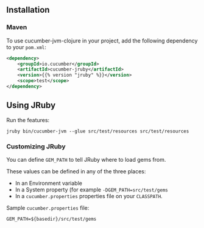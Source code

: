 ## Installation

### Maven
To use cucumber-jvm-clojure in your project, add the following dependency to your `pom.xml`:
```xml
<dependency>
    <groupId>io.cucumber</groupId>
    <artifactId>cucumber-jruby</artifactId>
    <version>{{% version "jruby" %}}</version>
    <scope>test</scope>
</dependency>
```

## Using JRuby

Run the features:

```
jruby bin/cucumber-jvm --glue src/test/resources src/test/resources
```

### Customizing JRuby

You can define `GEM_PATH` to tell JRuby where to load gems from.

These values can be defined in any of the three places:

* In an Environment variable
* In a System property (for example `-DGEM_PATH=src/test/gems`
* In a `cucumber.properties` properties file on your `CLASSPATH`.

Sample `cucumber.properties` file:

```
GEM_PATH=${basedir}/src/test/gems
```
